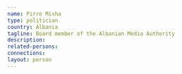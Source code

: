 ```yaml
---
name: Pirro Misha
type: politician
country: Albania
tagline: Board member of the Albanian Media Authority
description:
related-persons:
connections:
layout: person
---
```

